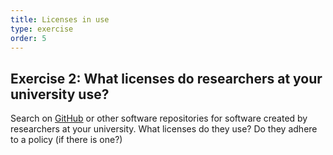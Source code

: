 ```yaml
---
title: Licenses in use
type: exercise
order: 5
---
```


## Exercise 2: What licenses do researchers at your university use?

Search on [GitHub](https://github.com/) or other software repositories for software created by researchers at your university. What licenses do they use? Do they adhere to a policy (if there is one?)

